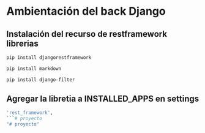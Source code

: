 # Ambientación del back Django

## Instalación del recurso de restframework librerias

```bash
pip install djangorestframework
```
```bash
pip install markdown
```
```bash
pip install django-filter
```

## Agregar la libretia a INSTALLED_APPS en settings
```bash
'rest_framework',
```# proyecto
"# proyecto" 

